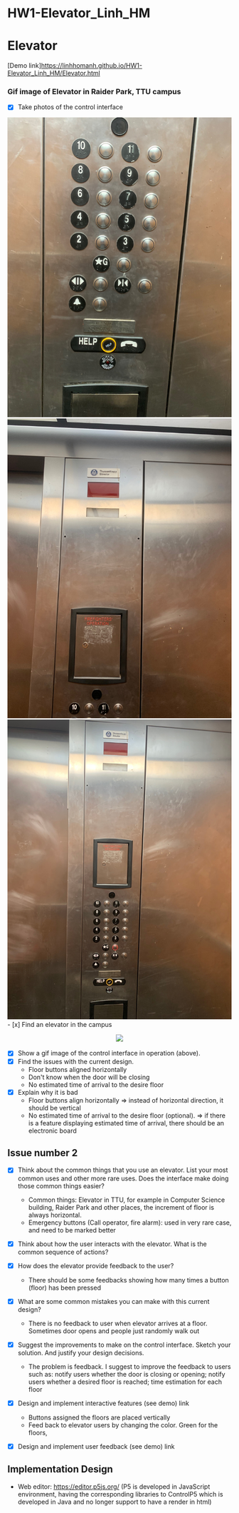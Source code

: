 # HW1-Elevator_Linh_HM

# Elevator
 [Demo link]https://linhhomanh.github.io/HW1-Elevator_Linh_HM/Elevator.html

### Gif image of Elevator in Raider Park, TTU campus

- [x] Take photos of the control interface
<img src = "https://github.com/LinhHoManh/HW1-Elevator_Linh_HM/blob/master/RP2.jpeg">
<img src = "https://github.com/LinhHoManh/HW1-Elevator_Linh_HM/blob/master/RP1.jpeg">
<img src = "https://github.com/LinhHoManh/HW1-Elevator_Linh_HM/blob/master/RP3.jpeg">
- [x] Find an elevator in the campus
<p align="center">
<img src="https://github.com/LinhHoManh/HW1-Elevator_Linh_HM/blob/master/Linh_Raider-Park.gif">
</p>

- [x] Show a gif image of the control interface in operation (above).
- [x] Find the issues with the current design.
    + Floor buttons aligned horizontally
    + Don't know when the door will be closing
    + No estimated time of arrival to the desire floor
- [x] Explain why it is bad
    + Floor buttons align horizontally => instead of horizontal direction, it should be vertical
    + No estimated time of arrival to the desire floor (optional). => if there is a feature displaying estimated time of arrival, there should be an electronic board

## Issue number 2
- [x] Think about the common things that you use an elevator. List your most common uses and other more rare uses. Does the interface make doing those common things easier?
    + Common things: Elevator in TTU, for example in Computer Science building, Raider Park and other places, the increment of floor is always horizontal. 
    + Emergency buttons (Call operator, fire alarm): used in very rare case, and need to be marked better
- [x] Think about how the user interacts with the elevator. What is the common sequence of actions?
- [x] How does the elevator provide feedback to the user?
    + There should be some feedbacks showing how many times a button (floor) has been pressed
- [x] What are some common mistakes you can make with this current design?
    + There is no feedback to user when elevator arrives at a floor. Sometimes door opens and people just randomly walk out
- [x] Suggest the improvements to make on the control interface. Sketch your solution. And justify your design decisions.
    + The problem is feedback. I suggest to improve the feedback to users such as: notify users whether the door is closing or opening; notify users whether a desired floor is reached; time estimation for each floor

- [x] Design and implement interactive features (see demo) link
  + Buttons assigned the floors are placed vertically
  + Feed back to elevator users by changing the color. Green for the floors, 
- [x] Design and implement user feedback (see demo) link


## Implementation Design

 + Web editor: https://editor.p5js.org/ (P5 is developed in JavaScript environment, having the corresponding libraries to ControlP5 which is developed in Java and no longer support to have a render in html)
 

